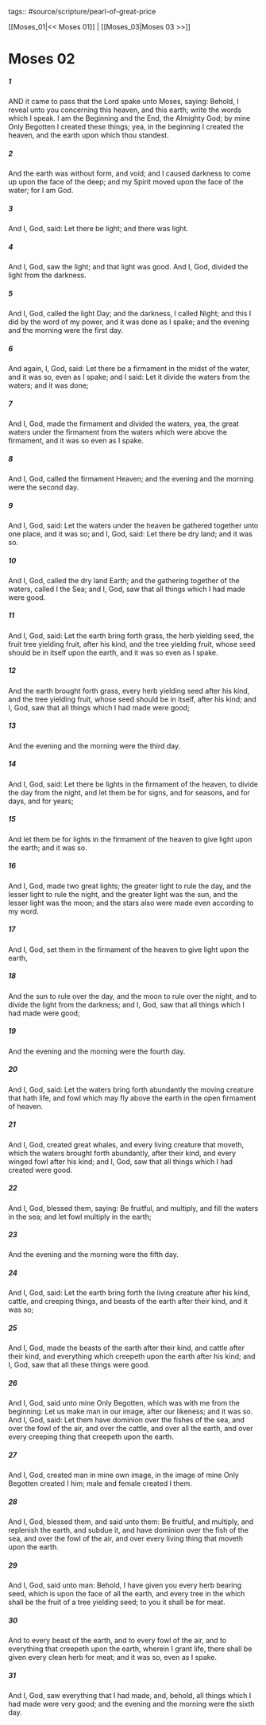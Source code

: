 tags:: #source/scripture/pearl-of-great-price

[[Moses_01|<< Moses 01]] | [[Moses_03|Moses 03 >>]]

# Moses 02

##### 1

AND it came to pass that the Lord spake unto Moses, saying: Behold, I reveal unto you concerning this heaven, and this earth; write the words which I speak. I am the Beginning and the End, the Almighty God; by mine Only Begotten I created these things; yea, in the beginning I created the heaven, and the earth upon which thou standest.

##### 2

And the earth was without form, and void; and I caused darkness to come up upon the face of the deep; and my Spirit moved upon the face of the water; for I am God.

##### 3

And I, God, said: Let there be light; and there was light.

##### 4

And I, God, saw the light; and that light was good. And I, God, divided the light from the darkness.

##### 5

And I, God, called the light Day; and the darkness, I called Night; and this I did by the word of my power, and it was done as I spake; and the evening and the morning were the first day.

##### 6

And again, I, God, said: Let there be a firmament in the midst of the water, and it was so, even as I spake; and I said: Let it divide the waters from the waters; and it was done;

##### 7

And I, God, made the firmament and divided the waters, yea, the great waters under the firmament from the waters which were above the firmament, and it was so even as I spake.

##### 8

And I, God, called the firmament Heaven; and the evening and the morning were the second day.

##### 9

And I, God, said: Let the waters under the heaven be gathered together unto one place, and it was so; and I, God, said: Let there be dry land; and it was so.

##### 10

And I, God, called the dry land Earth; and the gathering together of the waters, called I the Sea; and I, God, saw that all things which I had made were good.

##### 11

And I, God, said: Let the earth bring forth grass, the herb yielding seed, the fruit tree yielding fruit, after his kind, and the tree yielding fruit, whose seed should be in itself upon the earth, and it was so even as I spake.

##### 12

And the earth brought forth grass, every herb yielding seed after his kind, and the tree yielding fruit, whose seed should be in itself, after his kind; and I, God, saw that all things which I had made were good;

##### 13

And the evening and the morning were the third day.

##### 14

And I, God, said: Let there be lights in the firmament of the heaven, to divide the day from the night, and let them be for signs, and for seasons, and for days, and for years;

##### 15

And let them be for lights in the firmament of the heaven to give light upon the earth; and it was so.

##### 16

And I, God, made two great lights; the greater light to rule the day, and the lesser light to rule the night, and the greater light was the sun, and the lesser light was the moon; and the stars also were made even according to my word.

##### 17

And I, God, set them in the firmament of the heaven to give light upon the earth,

##### 18

And the sun to rule over the day, and the moon to rule over the night, and to divide the light from the darkness; and I, God, saw that all things which I had made were good;

##### 19

And the evening and the morning were the fourth day.

##### 20

And I, God, said: Let the waters bring forth abundantly the moving creature that hath life, and fowl which may fly above the earth in the open firmament of heaven.

##### 21

And I, God, created great whales, and every living creature that moveth, which the waters brought forth abundantly, after their kind, and every winged fowl after his kind; and I, God, saw that all things which I had created were good.

##### 22

And I, God, blessed them, saying: Be fruitful, and multiply, and fill the waters in the sea; and let fowl multiply in the earth;

##### 23

And the evening and the morning were the fifth day.

##### 24

And I, God, said: Let the earth bring forth the living creature after his kind, cattle, and creeping things, and beasts of the earth after their kind, and it was so;

##### 25

And I, God, made the beasts of the earth after their kind, and cattle after their kind, and everything which creepeth upon the earth after his kind; and I, God, saw that all these things were good.

##### 26

And I, God, said unto mine Only Begotten, which was with me from the beginning: Let us make man in our image, after our likeness; and it was so. And I, God, said: Let them have dominion over the fishes of the sea, and over the fowl of the air, and over the cattle, and over all the earth, and over every creeping thing that creepeth upon the earth.

##### 27

And I, God, created man in mine own image, in the image of mine Only Begotten created I him; male and female created I them.

##### 28

And I, God, blessed them, and said unto them: Be fruitful, and multiply, and replenish the earth, and subdue it, and have dominion over the fish of the sea, and over the fowl of the air, and over every living thing that moveth upon the earth.

##### 29

And I, God, said unto man: Behold, I have given you every herb bearing seed, which is upon the face of all the earth, and every tree in the which shall be the fruit of a tree yielding seed; to you it shall be for meat.

##### 30

And to every beast of the earth, and to every fowl of the air, and to everything that creepeth upon the earth, wherein I grant life, there shall be given every clean herb for meat; and it was so, even as I spake.

##### 31

And I, God, saw everything that I had made, and, behold, all things which I had made were very good; and the evening and the morning were the sixth day.
